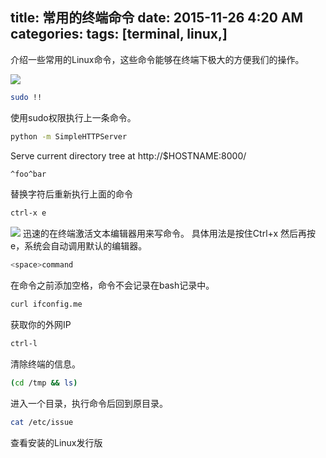 title: 常用的终端命令
date: 2015-11-26 4:20 AM
categories: 
tags: [terminal, linux,]
---

介绍一些常用的Linux命令，这些命令能够在终端下极大的方便我们的操作。

<!--more-->

![](http://harchiko.qiniudn.com/S27YSIECAAAECBAgQIECAAAECBAgQIECAAAECBAgQIHAlIPhe3WkMAQIECBAgQIAAAQIECBAgQIAAAQIECBAgQIAAAQIlAcG39LatBAgQIECAAAECBAgQIECAAAECBAgQIECAAAECBAhcCQi+V3caQ4AAAQIECBAgQIAAAQIECBAgQIAAAQIECBAgQIBASUDwLb1tKwECBAgQIECAAAECBAgQIECAAAECBAgQIECAAAECVwKC79WdxhAgQ.png)

```bash
sudo !!
```

使用sudo权限执行上一条命令。

```bash
python -m SimpleHTTPServer
```

Serve current directory tree at http://$HOSTNAME:8000/

```bash
^foo^bar
```

替换字符后重新执行上面的命令

```bash
ctrl-x e
```
![](http://harchiko.qiniudn.com/show-ctrl-x-e.gif)
迅速的在终端激活文本编辑器用来写命令。 具体用法是按住Ctrl+x 然后再按 e，系统会自动调用默认的编辑器。

```bash
<space>command
```

在命令之前添加空格，命令不会记录在bash记录中。

```bash
curl ifconfig.me
```

获取你的外网IP

```bash
ctrl-l
```

清除终端的信息。

```bash
(cd /tmp && ls)
```

进入一个目录，执行命令后回到原目录。

```bash
cat /etc/issue
```

查看安装的Linux发行版